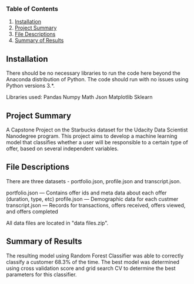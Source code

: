 ### Table of Contents

1. [Installation](#installation)
2. [Project Summary](#summary)
3. [File Descriptions](#files)
4. [Summary of Results](#results)

## Installation <a name="installation"></a>

There should be no necessary libraries to run the code here beyond the Anaconda distribution of Python.  The code should run with no issues using Python versions 3.*.

Libraries used: 
Pandas
Numpy
Math
Json
Matplotlib
Sklearn

## Project Summary <a name="summary"></a>

A Capstone Project on the Starbucks dataset for the Udacity Data Scientist Nanodegree program. This project aims to develop a machine learning model that classifies whether a user will be responsible to a certain type of offer, based on several independent variables.

## File Descriptions <a name="files"></a>

There are three datasets - portfolio.json, profile.json and transcript.json.

portfolio.json — Contains offer ids and meta data about each offer (duration, type, etc)
profile.json — Demographic data for each custmer
transcript.json — Records for transactions, offers received, offers viewed, and offers completed

All data files are located in "data files.zip".

## Summary of Results <a name="results"></a>

The resulting model using Random Forest Classifier was able to correctly classify a customer 68.3% of the time. The best model was determined using cross validation score and grid search CV to determine the best parameters for this classifier.


